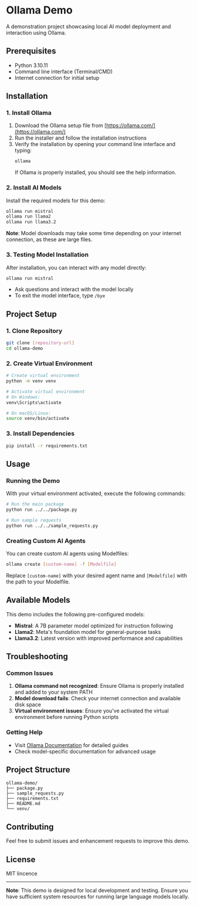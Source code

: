 # Ollama Demo

A demonstration project showcasing local AI model deployment and interaction using Ollama.

## Prerequisites

- Python 3.10.11 
- Command line interface (Terminal/CMD)
- Internet connection for initial setup

## Installation

### 1. Install Ollama

1. Download the Ollama setup file from [https://ollama.com/](https://ollama.com/)
2. Run the installer and follow the installation instructions
3. Verify the installation by opening your command line interface and typing:
   ```bash
   ollama
   ```
   If Ollama is properly installed, you should see the help information.

### 2. Install AI Models

Install the required models for this demo:

```bash
ollama run mistral
ollama run llama2
ollama run llama3.2
```

**Note**: Model downloads may take some time depending on your internet connection, as these are large files.

### 3. Testing Model Installation

After installation, you can interact with any model directly:

```bash
ollama run mistral
```

- Ask questions and interact with the model locally
- To exit the model interface, type `/bye`

## Project Setup

### 1. Clone Repository

```bash
git clone [repository-url]
cd ollama-demo
```

### 2. Create Virtual Environment

```bash
# Create virtual environment
python -m venv venv

# Activate virtual environment
# On Windows:
venv\Scripts\activate

# On macOS/Linux:
source venv/bin/activate
```

### 3. Install Dependencies

```bash
pip install -r requirements.txt
```

## Usage

### Running the Demo

With your virtual environment activated, execute the following commands:

```bash
# Run the main package
python run ../../package.py

# Run sample requests
python run ../../sample_requests.py
```

### Creating Custom AI Agents

You can create custom AI agents using Modelfiles:

```bash
ollama create [custom-name] -f [Modelfile]
```

Replace `[custom-name]` with your desired agent name and `[Modelfile]` with the path to your Modelfile.

## Available Models

This demo includes the following pre-configured models:

- **Mistral**: A 7B parameter model optimized for instruction following
- **Llama2**: Meta's foundation model for general-purpose tasks
- **Llama3.2**: Latest version with improved performance and capabilities

## Troubleshooting

### Common Issues

1. **Ollama command not recognized**: Ensure Ollama is properly installed and added to your system PATH
2. **Model download fails**: Check your internet connection and available disk space
3. **Virtual environment issues**: Ensure you've activated the virtual environment before running Python scripts

### Getting Help

- Visit [Ollama Documentation](https://ollama.com/docs) for detailed guides
- Check model-specific documentation for advanced usage

## Project Structure

```
ollama-demo/
├── package.py
├── sample_requests.py
├── requirements.txt
├── README.md
└── venv/
```

## Contributing

Feel free to submit issues and enhancement requests to improve this demo.

## License

MIT lincence

---

**Note**: This demo is designed for local development and testing. Ensure you have sufficient system resources for running large language models locally.

